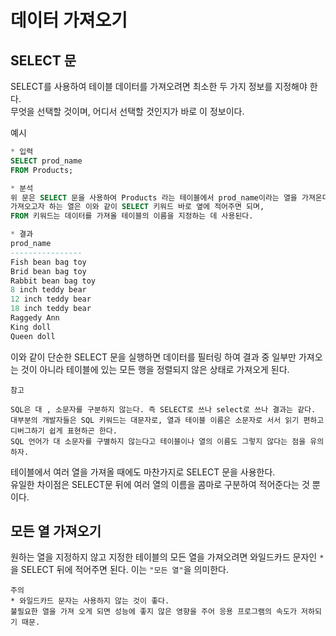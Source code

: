 # 데이터 가져오기

## SELECT 문
SELECT를 사용하여 테이블 데이터를 가져오려면 최소한 두 가지 정보를 지정해야 한다. <br>
무엇을 선택할 것이며, 어디서 선택할 것인지가 바로 이 정보이다.

예시
```SQL
* 입력
SELECT prod_name
FROM Products;

* 분석
위 문은 SELECT 문을 사용하여 Products 라는 테이블에서 prod_name이라는 열을 가져온다.
가져오고자 하는 열은 이와 같이 SELECT 키워드 바로 옆에 적어주면 되며,
FROM 키워드는 데이터를 가져올 테이블의 이름을 지정하는 데 사용된다.

* 결과
prod_name
----------------
Fish bean bag toy
Brid bean bag toy
Rabbit bean bag toy
8 inch teddy bear
12 inch teddy bear
18 inch teddy bear
Raggedy Ann
King doll
Queen doll
```

이와 같이 단순한 SELECT 문을 실행하면 데이터를 필터링 하여 결과 중 일부만 가져오는 것이 아니라 테이블에 있는 모든 행을 정렬되지 않은 상태로 가져오게 된다. <br>

```
참고

SQL은 대 , 소문자를 구분하지 않는다. 즉 SELECT로 쓰나 select로 쓰나 결과는 같다.
대부분의 개발자들은 SQL 키워드는 대문자로, 열과 테이블 이름은 소문자로 서서 읽기 편하고 디버그하기 쉽게 표현하곤 한다.
SQL 언어가 대 소문자를 구별하지 않는다고 테이블이나 열의 이름도 그렇지 않다는 점을 유의하자.
```

테이블에서 여러 열을 가져올 때에도 마찬가지로 SELECT 문을 사용한다. <br>
유일한 차이점은 SELECT문 뒤에 여러 열의 이름을 콤마로 구분하여 적어준다는 것 뿐이다. <br>

## 모든 열 가져오기
원하는 열을 지정하지 않고 지정한 테이블의 모든 열을 가져오려면 와일드카드 문자인 ``` * ```을 SELECT 뒤에 적어주면 된다. 이는 ```"모든 열"```을 의미한다.

```
주의
* 와일드카드 문자는 사용하지 않는 것이 좋다.
불필요한 열을 가져 오게 되면 성능에 좋지 않은 영향을 주어 응용 프로그램의 속도가 저하되기 때문.
```
